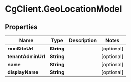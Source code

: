 # CgClient.GeoLocationModel

## Properties

Name | Type | Description | Notes
------------ | ------------- | ------------- | -------------
**rootSiteUrl** | **String** |  | [optional] 
**tenantAdminUrl** | **String** |  | [optional] 
**name** | **String** |  | [optional] 
**displayName** | **String** |  | [optional] 


